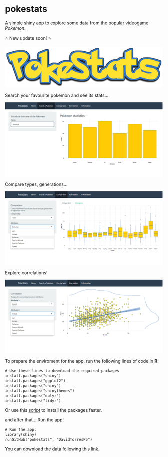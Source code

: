 # pokestats
A simple shiny app to explore some data from the popular videogame *Pokemon*. 

:star: New update soon! :star:

![Pokestats1](pictures/pkst_1.png)

Search your favourite pokemon and see its stats...

![Pokestats2](pictures/pkst_2.png)

Compare types, generations...

![Pokestats3](pictures/pkst_3.png)

Explore correlations!

![Pokestats4](pictures/pkst_4.png)

To prepare the enviroment for the app, run the following lines of code in **R**:

```{r}
# Use these lines to download the required packages
install.packages("shiny")
install.packages("ggplot2")
install.packages("shiny")
install.packages("shinythemes")
install.packages("dplyr")
install.packages("tidyr")
```
Or use this [script](requirements.R) to install the packages faster.

and after that... Run the app!

```{r}
# Run the app:
library(shiny)
runGitHub("pokestats", "DavidTorresP5")
```

You can download the data following this [link](https://www.kaggle.com/abcsds/pokemon).

